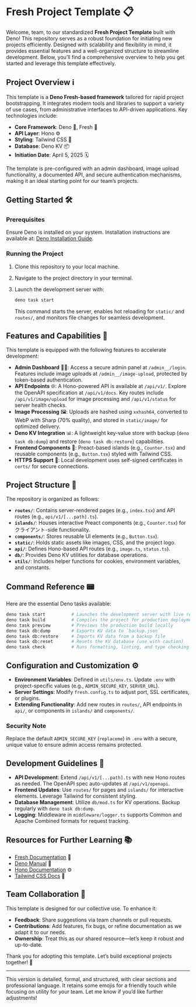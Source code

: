 # Fresh Project Template 📋

Welcome, team, to our standardized **Fresh Project Template** built with Deno! This repository serves as a robust foundation for initiating new projects efficiently. Designed with scalability and flexibility in mind, it provides essential features and a well-organized structure to streamline development. Below, you’ll find a comprehensive overview to help you get started and leverage this template effectively.

## Project Overview ℹ️

This template is a **Deno Fresh-based framework** tailored for rapid project bootstrapping. It integrates modern tools and libraries to support a variety of use cases, from administrative interfaces to API-driven applications. Key technologies include:

- **Core Framework**: Deno 🦕, Fresh 🍋
- **API Layer**: Hono ⚙️
- **Styling**: Tailwind CSS 🎨
- **Database**: Deno KV 📦
- **Initiation Date**: April 5, 2025 🗓️

The template is pre-configured with an admin dashboard, image upload functionality, a documented API, and secure authentication mechanisms, making it an ideal starting point for our team’s projects.

## Getting Started 🛠️

### Prerequisites
Ensure Deno is installed on your system. Installation instructions are available at: [Deno Installation Guide](https://deno.land/manual/getting_started/installation).

### Running the Project
1. Clone this repository to your local machine.
2. Navigate to the project directory in your terminal.
3. Launch the development server with:

   ```bash
   deno task start
   ```

   This command starts the server, enables hot reloading for `static/` and `routes/`, and monitors file changes for seamless development.

## Features and Capabilities 🌟

This template is equipped with the following features to accelerate development:

- **Admin Dashboard** 👩‍💼: Access a secure admin panel at `/admin__/login`. Features include image uploads at `/admin__/image-upload`, protected by token-based authentication.
- **API Endpoints** 🌐: A Hono-powered API is available at `/api/v1/`. Explore the OpenAPI specification at `/api/v1/docs`. Key routes include `/api/v1/image/upload` for image processing and `/api/v1/status` for server health checks.
- **Image Processing** 🖼️: Uploads are hashed using `xxhash64`, converted to WebP with Sharp (70% quality), and stored in `static/image/` for optimized delivery.
- **Deno KV Integration** 📊: A lightweight key-value store with backup (`deno task db:dump`) and restore (`deno task db:restore`) capabilities.
- **Frontend Components** 🎨: Preact-based islands (e.g., `Counter.tsx`) and reusable components (e.g., `Button.tsx`) styled with Tailwind CSS.
- **HTTPS Support** 🔐: Local development uses self-signed certificates in `certs/` for secure connections.

## Project Structure 📂

The repository is organized as follows:

- **`routes/`**: Contains server-rendered pages (e.g., `index.tsx`) and API routes (e.g., `api/v1/[...path].ts`).
- **`islands/`**: Houses interactive Preact components (e.g., `Counter.tsx`) forクライアント-side functionality.
- **`components/`**: Stores reusable UI elements (e.g., `Button.tsx`).
- **`static/`**: Holds static assets like images, CSS, and the project logo.
- **`api/`**: Defines Hono-based API routes (e.g., `image.ts`, `status.ts`).
- **`db/`**: Provides Deno KV utilities for database operations.
- **`utils/`**: Includes helper functions for cookies, environment variables, and constants.

## Command Reference 📟

Here are the essential Deno tasks available:

```bash
deno task start          # Launches the development server with live reloading
deno task build          # Compiles the project for production deployment
deno task preview        # Previews the production build locally
deno task db:dump        # Exports KV data to `backup.json`
deno task db:restore     # Imports KV data from a backup file
deno task db:reset       # Resets the KV database (use with caution)
deno task check          # Runs formatting, linting, and type checking
```

## Configuration and Customization ⚙️

- **Environment Variables**: Defined in `utils/env.ts`. Update `.env` with project-specific values (e.g., `ADMIN_SECURE_KEY`, `SERVER_URL`).
- **Server Settings**: Modify `fresh.config.ts` to adjust port, SSL certificates, or plugins.
- **Extending Functionality**: Add new routes in `routes/`, API endpoints in `api/`, or components in `islands/` and `components/`.

### Security Note
Replace the default `ADMIN_SECURE_KEY` (`replaceme`) in `.env` with a secure, unique value to ensure admin access remains protected.

## Development Guidelines 📝

- **API Development**: Extend `/api/v1/[...path].ts` with new Hono routes as needed. The OpenAPI spec auto-updates at `/api/v1/openapi`.
- **Frontend Updates**: Use `routes/` for pages and `islands/` for interactive elements. Leverage Tailwind for consistent styling.
- **Database Management**: Utilize `db/mod.ts` for KV operations. Backup regularly with `deno task db:dump`.
- **Logging**: Middleware in `middleware/logger.ts` supports Common and Apache Combined formats for request tracking.

## Resources for Further Learning 📚

- [Fresh Documentation](https://fresh.deno.dev/docs/getting-started) 🍋
- [Deno Manual](https://deno.land/manual) 🦕
- [Hono Documentation](https://hono.dev) ⚙️
- [Tailwind CSS Docs](https://tailwindcss.com/docs) 🎨

## Team Collaboration 🤝

This template is designed for our collective use. To enhance it:
- **Feedback**: Share suggestions via team channels or pull requests.
- **Contributions**: Add features, fix bugs, or refine documentation as we adapt it to our needs.
- **Ownership**: Treat this as our shared resource—let’s keep it robust and up-to-date.

Thank you for adopting this template. Let’s build exceptional projects together! 🙌

--- 

This version is detailed, formal, and structured, with clear sections and professional language. It retains some emojis for a friendly touch while focusing on utility for your team. Let me know if you’d like further adjustments!
